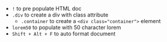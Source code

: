 - `!` to pre populate HTML doc
- `.div` to create a div with class attribute
  - `.container` to create a `<div class="container">` element
- `lorem50` to populate with 50 character lorem
- `Shift + Alt + F` to auto format document